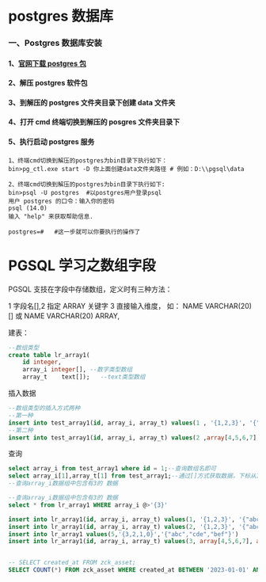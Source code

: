 # postgres 数据库

### 一、Postgres 数据库安装

#### 1、[官网下载 postgres 包](https://www.postgresql.org/docs/release/)

#### 2、解压 postgres 软件包

#### 3、到解压的 postgres 文件夹目录下创建 data 文件夹

#### 4、打开 cmd 终端切换到解压的 posgres 文件夹目录下

#### 5、执行启动 postgres 服务

```
1、终端cmd切换到解压的postgres为bin目录下执行如下：
bin>pg_ctl.exe start -D 你上面创建data文件夹路径 # 例如：D:\\pgsql\data

2、终端cmd切换到解压的postgres为bin目录下执行如下:
bin>psql -U postgres  #以postgres用户登录psql
用户 postgres 的口令：输入你的密码
psql (14.0)
输入 "help" 来获取帮助信息.

postgres=#   #这一步就可以你要执行的操作了
```

# PGSQL 学习之数组字段

PGSQL 支技在字段中存储数组，定义时有三种方法：

1 字段名[],2 指定 ARRAY 关键字 3 直接输入维度， 如： NAME VARCHAR(20) [] 或 NAME VARCHAR(20) ARRAY,

建表：

```sql
--数组类型
create table lr_array1(
    id integer,
    array_i integer[], --数字类型数组
    array_t    text[]);   --text类型数组
```

插入数据

```sql
--数组类型的插入方式两种
--第一种
insert into test_array1(id, array_i, array_t) values(1 , '{1,2,3}', '{"abc","def"}');
--第二种
insert into test_array1(id, array_i, array_t) values(2 ,array[4,5,6,7],array['h','d','s']);
```

查询

```sql
select array_i from test_array1 where id = 1;--查询数组名即可
select array_i[1],array_t[1] from test_array1;--通过[]方式获取数据，下标从1开始
--查询array_i数据组中包含有3的 数据
```

```sql
--查询array_i数据组中包含有3的 数据
select * from lr_array1 WHERE array_i @>'{3}'

insert into lr_array1(id, array_i, array_t) values(1, '{1,2,3}', '{"abc","def"}');
insert into lr_array1(id, array_i, array_t) values(2, '{1,2,3}', '{"abc","def"}');
insert into lr_array1 values(5,'{3,2,1,0}','{"abc","cde","bef"}')
insert into lr_array1(id, array_i, array_t) values(3, array[4,5,6,7], array['h','d','s']);


-- SELECT created_at FROM zck_asset;
SELECT COUNT(*) FROM zck_asset WHERE created_at BETWEEN '2023-01-01' AND '2023-12-31';
```
